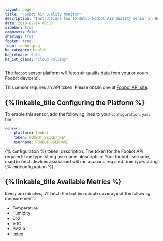 ```yaml
---
layout: page
title: "Foobot Air Quality Monitor"
description: "Instructions how to setup Foobot Air Quality sensor in Home Assistant."
date: 2018-02-14 06:00
sidebar: true
comments: false
sharing: true
footer: true
logo: foobot.png
ha_category: Health
ha_release: 0.64
ha_iot_class: "Cloud Polling"
---
```


The `foobot` sensor platform will fetch air quality data from your or yours [Foobot device(s)](https://foobot.io/features/).

This sensor requires an API token. Please obtain one at [Foobot API site](https://api.foobot.io/apidoc/index.html).

## {% linkable_title Configuring the Platform %}

To enable this sensor, add the following lines to your `configuration.yaml` file:

```yaml
sensor:
  - platform: foobot
    token: FOOBOT_SECRET_KEY
    username: FOOBOT_USERNAME
```

{% configuration %}
  token:
    description: The token for the Foobot API.
    required: true
    type: string
  username:
    description: Your foobot username, used to fetch devices associated with an account.
    required: true
    type: string
{% endconfiguration %}

## {% linkable_title Available Metrics %}

Every ten minutes, it'll fetch the last ten minutes average of the following measurements:

  * Temperature
  * Humidity
  * Co2
  * VOC
  * PM2.5
  * [Index](https://help.foobot.io/hc/en-us/articles/204814371-What-does-central-number-mean-)
